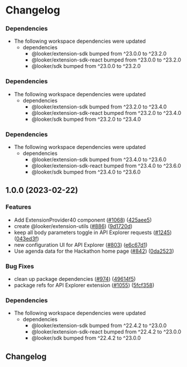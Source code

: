 # Changelog

### Dependencies

* The following workspace dependencies were updated
  * dependencies
    * @looker/extension-sdk bumped from ^23.0.0 to ^23.2.0
    * @looker/extension-sdk-react bumped from ^23.0.0 to ^23.2.0
    * @looker/sdk bumped from ^23.0.0 to ^23.2.0

### Dependencies

* The following workspace dependencies were updated
  * dependencies
    * @looker/extension-sdk bumped from ^23.2.0 to ^23.4.0
    * @looker/extension-sdk-react bumped from ^23.2.0 to ^23.4.0
    * @looker/sdk bumped from ^23.2.0 to ^23.4.0

### Dependencies

* The following workspace dependencies were updated
  * dependencies
    * @looker/extension-sdk bumped from ^23.4.0 to ^23.6.0
    * @looker/extension-sdk-react bumped from ^23.4.0 to ^23.6.0
    * @looker/sdk bumped from ^23.4.0 to ^23.6.0

## 1.0.0 (2023-02-22)


### Features

* Add ExtensionProvider40 component ([#1068](https://github.com/looker-open-source/sdk-codegen/issues/1068)) ([425aee5](https://github.com/looker-open-source/sdk-codegen/commit/425aee5097361b580b3ff7e93f227d6d34f21eb3))
* create @looker/extension-utils ([#886](https://github.com/looker-open-source/sdk-codegen/issues/886)) ([9d1720d](https://github.com/looker-open-source/sdk-codegen/commit/9d1720d9a4cec00c45195dd9c716d9a2a929264f))
* keep all body parameters toggle in API Explorer requests ([#1245](https://github.com/looker-open-source/sdk-codegen/issues/1245)) ([043ed3f](https://github.com/looker-open-source/sdk-codegen/commit/043ed3ff12cba4f821604b5b668d7301ed4aa6d1))
* new configuration UI for API Explorer ([#803](https://github.com/looker-open-source/sdk-codegen/issues/803)) ([e6c67d1](https://github.com/looker-open-source/sdk-codegen/commit/e6c67d1211b412d4ce83127c9f7a8f091e3cf27f))
* Use agenda data for the Hackathon home page ([#842](https://github.com/looker-open-source/sdk-codegen/issues/842)) ([0da2523](https://github.com/looker-open-source/sdk-codegen/commit/0da25239c3f108cb684309818c33c91c2a7c3278))


### Bug Fixes

* clean up package dependencies ([#974](https://github.com/looker-open-source/sdk-codegen/issues/974)) ([49614f5](https://github.com/looker-open-source/sdk-codegen/commit/49614f5a19c7fe873e9ceed14d407d18864286f9))
* package refs for API Explorer extension ([#1055](https://github.com/looker-open-source/sdk-codegen/issues/1055)) ([5fcf358](https://github.com/looker-open-source/sdk-codegen/commit/5fcf3588e1f4e87fc6d1d5789e00f66cf4fe92d9))


### Dependencies

* The following workspace dependencies were updated
  * dependencies
    * @looker/extension-sdk bumped from ^22.4.2 to ^23.0.0
    * @looker/extension-sdk-react bumped from ^22.4.2 to ^23.0.0
    * @looker/sdk bumped from ^22.4.2 to ^23.0.0

## Changelog
